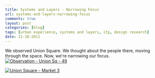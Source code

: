 ```yaml
---
title: Systems and Layers - Narrowing Focus
url: systems-and-layers-narrowing-focus
comments: true
layout: post
categories: [blog]
tags: [urban experience, systems and layers, itp, design research]
date: 11-10-2011
---
```

<p class="intro">We observed Union Square. We thought about the people there, moving through the space. Now, we're narrowing our focus. 
<a href="http://www.flickr.com/photos/paulmmay/6212385421/" title="Observation - Union Sq - 49 by paulmmay, on Flickr"><img src="http://farm7.static.flickr.com/6174/6212385421_ff8a3c1d0c_z.jpg" class="photo" alt="Observation - Union Sq - 49"></a>

<a href="http://www.flickr.com/photos/paulmmay/6224395798/" title="Union Square - Market 3 by paulmmay, on Flickr"><img src="http://farm7.static.flickr.com/6233/6224395798_483845ae43_z.jpg" class="photo" alt="Union Square - Market 3"></a></p>

